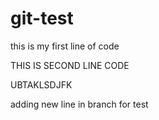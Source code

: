 # git-test

this is my first line of code

THIS IS SECOND LINE CODE


UBTAKLSDJFK

adding new line in branch for test
